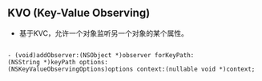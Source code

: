 ## KVO (Key-Value Observing)

- 基于KVC，允许一个对象监听另一个对象的某个属性。

<code>
- (void)addObserver:(NSObject *)observer forKeyPath:(NSString *)keyPath options:(NSKeyValueObservingOptions)options context:(nullable void *)context;
</code>